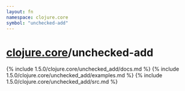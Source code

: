 ```yaml
---
layout: fn
namespace: clojure.core
symbol: "unchecked-add"
---
```


# [clojure.core](../)/unchecked-add

{% include 1.5.0/clojure.core/unchecked_add/docs.md %}
{% include 1.5.0/clojure.core/unchecked_add/examples.md %}
{% include 1.5.0/clojure.core/unchecked_add/src.md %}

